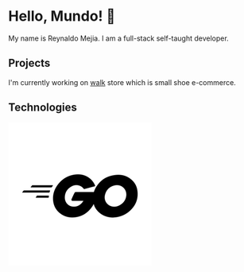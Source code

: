 # Hello, Mundo! 👋
My name is Reynaldo Mejia. I am a full-stack self-taught developer.

## Projects
I'm currently working on [walk](https://github.com/redmejia/walk) store which is small shoe e-commerce.

##  Technologies
![go](https://raw.githubusercontent.com/github/explore/80688e429a7d4ef2fca1e82350fe8e3517d3494d/topics/go/go.png)

<!--
**redmejia/redmejia** is a ✨ _special_ ✨ repository because its `README.md` (this file) appears on your GitHub profile.

Here are some ideas to get you started:

- 🔭 I’m currently working on ...
-🌱 I’m currently learning ...
- 👯 I’m looking to collaborate on ...
- 🤔 I’m looking for help with ...
- 💬 Ask me about ...
- 📫 How to reach me: ...
- 😄 Pronouns: ...
- ⚡ Fun fact: ...
-->
